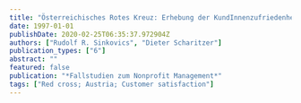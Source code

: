 ```yaml
---
title: "Österreichisches Rotes Kreuz: Erhebung der KundInnenzufriedenheit bei Krankentransporten"
date: 1997-01-01
publishDate: 2020-02-25T06:35:37.972904Z
authors: ["Rudolf R. Sinkovics", "Dieter Scharitzer"]
publication_types: ["6"]
abstract: ""
featured: false
publication: "*Fallstudien zum Nonprofit Management*"
tags: ["Red cross; Austria; Customer satisfaction"]
---
```


